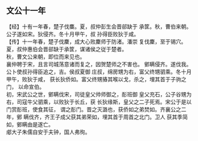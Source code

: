 ## 文公十一年

【经】十有一年春，楚子伐麋。夏，叔仲彭生会晋郤缺于
承筐。秋，曹伯来朝。公子遂如宋。狄侵齐。冬十月甲午，叔
孙得臣败狄于咸。  
【传】十一年春，楚子伐麇，成大心败麇师于防渚。潘崇
复伐麇，至于锡穴。  
夏，叔仲惠伯会晋郤缺于承筐，谋诸侯之従于楚者。  
秋，曹文公来朝，即位而来见也。  
襄仲聘于宋，且言司城荡意诸而复之，因贺楚师之不害也。
鄋瞒侵齐。遂伐我。公卜使叔孙得臣追之，吉。侯叔夏御
庄叔，绵房甥为右，富父终甥驷乘。冬十月甲午，败狄于咸，
获长狄侨如。富父终甥摏其喉以戈，杀之，埋其首于子驹之门，
以命宣伯。  
初，宋武公之世，鄋瞒伐宋，司徒皇父帅师御之，耏班御
皇父充石，公子谷甥为右，司寇牛父驷乘，以败狄于长丘，获
长狄缘斯，皇父之二子死焉。宋公于是以门赏耏班，使食其征，
谓之耏门。晋之灭潞也，获侨如之弟焚如。齐襄公之二年，鄋
瞒伐齐，齐王子成父获其弟荣如，埋其首于周首之北门。卫人
获其季简如，鄋瞒由是遂亡。  
郕大子朱儒自安于夫钟，国人弗徇。  

